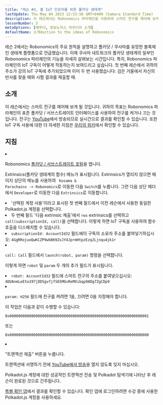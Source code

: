 ```yaml
---
title: "레슨 #3, 홈 IoT 인프라를 위한 폴카닷 생태계"
lastUpdate: Thu May 04 2023 12:53:58 GMT+0400 (Samara Standard Time)
description: 이 레슨에서는 Robonomics 파라체인을 사용하여 스마트 전구를 제어해 보게 될 것입니다.
lessonNumber: 3
metaOptions: [배우다, 로보노믹스 아이디어 소개]
defaultName: 소개duction to the ideas of Robonomics
---
```


레슨 2에서는 Robonomics의 주요 원칙을 설명하고 폴카닷 / 쿠사마를 유망한 블록체인 생태계 플랫폼으로 언급했습니다. 이제 쿠사마 네트워크의 폴카닷 생태계의 일부인 Robonomics 파라체인의 기능을 자세히 살펴보는 시간입니다. 특히, Robonomics 파라체인의 IoT 구독이 어떻게 작동하는지 보여드리고 싶습니다. 첫 번째 레슨에서 귀하의 주소가 강의 IoT 구독에 추가되었으며 이미 두 번 사용했습니다: 검은 거울에서 자신의 반사를 찾을 때와 시험 결과를 제출할 때.

## 소개

이 레슨에서는 스마트 전구를 제어해 보게 될 것입니다. 귀하의 목표는 Robonomics 파라체인의 표준 폴카닷 / 서브스트레이트 인터페이스를 사용하여 전구를 켜거나 끄는 것입니다. 전구는 [YouTube](https://www.youtube.com/channel/UCkemsNJWaCmvF1Oi50C-hAg/live)에서 방송되므로 실시간으로 결과를 확인할 수 있습니다. 또한 IoT 구독 사용에 대한 더 자세한 지침은 [우리의 위키](https://wiki.robonomics.netw또는k/docs/subscription-launch/)에서 확인할 수 있습니다.


## 지침

<List type="numbers">

<li>

Robonomics [폴카닷 / 서브스트레이트 포털](https://polkadot.js.또는g/apps/?rpc=wss%3A%2F%2Fkusama.rpc.robonomics.netw또는k%2F#/extrinsics)을 엽니다.

Extrinsics(폴카닷 생태계의 함수) 메뉴가 표시됩니다. Extrinsics가 열리지 않으면 페이지 상단의 메뉴를 사용하여 <code> Kusama & Parachains -> Robonomics</code>로 이동한 다음 <code>Switch</code>를 누릅니다. 그런 다음 상단 헤더에서 <code>Developer</code>로 이동한 다음 <code>Extrinsics</code>로 이동합니다.

</li>

<li>
'선택된 계정 사용'이라고 표시된 첫 번째 필드에서 이전 레슨에서 사용한 동일한 Polkadot.js 계정을 선택합니다.
</li>

<li>
두 번째 필드 '다음 extrinsic 제출'에서 <code>rws</code> extrinsics를 선택하고 <code>call(subscriptionId, call)</code>을 선택합니다. 이렇게 하면 IoT 구독을 사용하여 함수 호출을 디스패치할 수 있습니다.
</li>

<li>
<code>subscriptionId: AccountId32</code> 필드에이 구독의 소유자 주소를 붙여넣기하십시오: <code>4GgRRojuoQwKCZP9wkB69ZxJY4JprmHtpzEzqJLjnqu4jk1r</code>
</li>

<li>

<code>call: Call</code> 필드에서 <code>launch(robot, param)</code> 명령을 선택합니다.

이렇게 하면 <code>robot</code> 및 <code>param</code> 두 개의 추가 필드가 표시됩니다.

</li>

<li>
<code>robot: AccountId32</code> 필드에 스마트 전구의 주소를 붙여넣으십시오: <code>4DUAnmLeEto197jDDSgvfjfS65MGvReMXibqp9ADg7ZgCDp9</code>
</li>

<li>

<code>param: H256</code> 필드에 전구를 켜려면 1을, 끄려면 0을 지정해야 합니다.

이 작업은 다음과 같이 수행할 수 있습니다:

<code>0x0000000000000000000000000000000000000000000000000000000000000001</code>

또는

<code>0x0000000000000000000000000000000000000000000000000000000000000000</code>

</li>

<li>

"트랜잭션 제출" 버튼을 누릅니다.

트랜잭션에 서명하기 전에 [YouTube에서 방송](https://www.youtube.com/channel/UCkemsNJWaCmvF1Oi50C-hAg/live)을 열지 않도록 잊지 마십시오.

</li>


</List>

<Result>

Polkadot.js 계정에 대한 성공적인 트랜잭션 전송 및 Polkadot 탐색기에 나타난 후 레슨이 완료된 것으로 간주됩니다.

[특별 확인 댑](https://lk.robonomics.academy/)에서 결과를 확인할 수 있습니다. 확인 댑에 로그인하려면 수강 중에 사용한 Polkadot.js 계정을 사용하세요.

</Result>